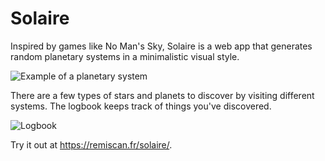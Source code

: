# Solaire

Inspired by games like No Man's Sky, Solaire is a web app that generates random planetary systems in a minimalistic visual style.

![Example of a planetary system](https://user-images.githubusercontent.com/1685446/226445332-490fc528-9a82-41bf-abe3-6c4ac7275461.jpg)

There are a few types of stars and planets to discover by visiting different systems. The logbook keeps track of things you've discovered.

![Logbook](https://user-images.githubusercontent.com/1685446/226445339-ccfa0ef0-7a71-4c9a-8a01-feeab0816f18.jpg)

Try it out at <https://remiscan.fr/solaire/>.